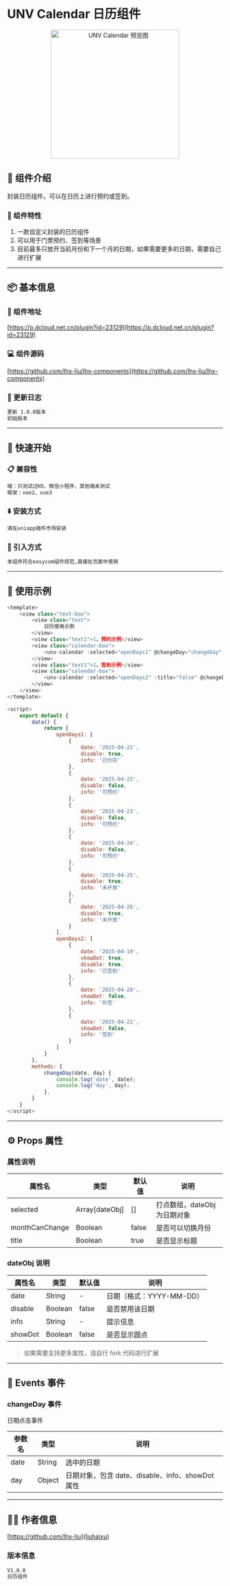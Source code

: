 # UNV Calendar 日历组件

<p align="center">
  <img src="./img/rili.jpg" alt="UNV Calendar 预览图" width="300">
</p>

## 📝 组件介绍

封装日历组件，可以在日历上进行预约或签到。

### 🌟 组件特性

1. 一款自定义封装的日历组件
2. 可以用于门票预约、签到等场景
3. 目前最多只放开当前月份和下一个月的日期，如果需要更多的日期，需要自己进行扩展

---

## 📦 基本信息

### 📍 组件地址
[https://p.dcloud.net.cn/plugin?id=23129](https://p.dcloud.net.cn/plugin?id=23129)

### 💻 组件源码
[https://github.com/lhx-liu/lhx-components](https://github.com/lhx-liu/lhx-components)

### 📄 更新日志
```bash
更新 1.0.0版本
初始版本
```

---

## 🚀 快速开始

### 📋 兼容性
```bash
端：只测试过H5、微信小程序，其他端未测试
框架：vue2、vue3
```

### ⬇️ 安装方式
```bash
请在uniapp插件市场安装
```

### 🔧 引入方式
```bash
本组件符合easycom组件规范,直接在页面中使用
```

---

## 🎯 使用示例

```javascript
<template>
	<view class="test-box">
		<view class="text">
			日历使用示例
		</view>
		<view class="text1">1、预约示例</view>
		<view class="calendar-box">
			<unv-calendar :selected="openDays1" @changeDay="changeDay" :monthCanChange="true"></unv-calendar>
		</view>
		<view class="text1">2、签到示例</view>
		<view class="calendar-box">
			<unv-calendar :selected="openDays2" :title="false" @changeDay="changeDay" :monthCanChange="true"></unv-calendar>
		</view>
	</view>
</template>

<script>
	export default {
		data() {
			return {
				openDays1: [
					{
						date: '2025-04-21',
						disable: true,
						info: '已约完'
					},
					{
						date: '2025-04-22',
						disable: false,	
						info: '可预约'
					},
					{
						date: '2025-04-23',
						disable: false,	
						info: '可预约'
					},
					{
						date: '2025-04-24',
						disable: false,	
						info: '可预约'
					},
					{
						date: '2025-04-25',
						disable: true,	
						info: '未开放'
					},
					{
						date: '2025-04-26',
						disable: true,	
						info: '未开放'
					}
				],
				openDays2: [
					{
						date: '2025-04-19',
						showDot: true,
						disable: true,
						info: '已签到'
					},
					{
						date: '2025-04-20',
						showDot: false,
						info: '补签'
					},
					{
						date: '2025-04-21',
						showDot: false,
						info: '签到'
					}
				]
			}
		},
		methods: {
			changeDay(date, day) {
				console.log('date', date);
				console.log('day', day);
			},
		}
	}
</script>
```

---

## ⚙️ Props 属性

### 属性说明

| 属性名 | 类型 | 默认值 | 说明 |
|--------|------|--------|------|
| selected | Array[dateObj] | [] | 打点数组，dateObj为日期对象 |
| monthCanChange | Boolean | false | 是否可以切换月份 |
| title | Boolean | true | 是否显示标题 |

### dateObj 说明

| 属性名 | 类型 | 默认值 | 说明 |
|--------|------|--------|------|
| date | String | - | 日期（格式：YYYY-MM-DD） |
| disable | Boolean | false | 是否禁用该日期 |
| info | String | - | 提示信息 |
| showDot | Boolean | false | 是否显示圆点 |

> 如果需要支持更多属性，请自行 fork 代码进行扩展

---

## 📡 Events 事件

### changeDay 事件

日期点击事件

| 参数名 | 类型 | 说明 |
|--------|------|------|
| date | String | 选中的日期 |
| day | Object | 日期对象，包含 date、disable、info、showDot 属性 |

---

## 👨‍💻 作者信息

[https://github.com/lhx-liu](liuhaixu)

### 版本信息
```bash
V1.0.0
日历组件
```


